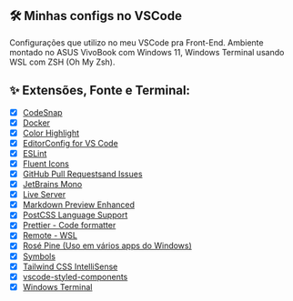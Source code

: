 ## :hammer_and_wrench: Minhas configs no VSCode

Configurações que utilizo no meu VSCode pra Front-End. Ambiente montado no ASUS VivoBook com Windows 11, Windows Terminal usando WSL com ZSH (Oh My Zsh).

## ✨ Extensões, Fonte e Terminal:

- [x] [CodeSnap](https://marketplace.visualstudio.com/items?itemName=adpyke.codesnap)
- [x] [Docker](https://marketplace.visualstudio.com/items?itemName=ms-azuretools.vscode-docker)
- [x] [Color Highlight](https://marketplace.visualstudio.com/items?itemName=naumovs.color-highlight)
- [x] [EditorConfig for VS Code](https://marketplace.visualstudio.com/items?itemName=EditorConfig.EditorConfig)
- [x] [ESLint](https://marketplace.visualstudio.com/items?itemName=dbaeumer.vscode-eslint) 
- [x] [Fluent Icons](https://github.com/fayazara/fluenticons)
- [x] [GitHub Pull Requestsand Issues](https://marketplace.visualstudio.com/items?itemName=GitHub.vscode-pull-request-github)
- [x] [JetBrains Mono](https://www.jetbrains.com/pt-br/lp/mono/)
- [x] [Live Server](https://marketplace.visualstudio.com/items?itemName=ritwickdey.LiveServer)
- [x] [Markdown Preview Enhanced](https://marketplace.visualstudio.com/items?itemName=shd101wyy.markdown-preview-enhanced)
- [x] [PostCSS Language Support](https://marketplace.visualstudio.com/items?itemName=csstools.postcss)
- [x] [Prettier - Code formatter](https://marketplace.visualstudio.com/items?itemName=SimonSiefke.prettier-vscode)
- [x] [Remote - WSL](https://marketplace.visualstudio.com/items?itemName=ms-vscode-remote.remote-wsl)
- [x] [Rosé Pine (Uso em vários apps do Windows)](https://rosepinetheme.com/)
- [x] [Symbols](https://marketplace.visualstudio.com/items?itemName=miguelsolorio.symbols)
- [x] [Tailwind CSS IntelliSense](https://marketplace.visualstudio.com/items?itemName=bradlc.vscode-tailwindcss)
- [x] [vscode-styled-components](https://marketplace.visualstudio.com/items?itemName=jpoissonnier.vscode-styled-components)
- [x] [Windows Terminal](https://apps.microsoft.com/store/detail/windows-terminal/9N0DX20HK701?hl=pt-br&gl=br&icid=CNavAppsWindowsApps)
